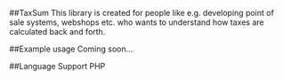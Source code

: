 ##TaxSum
This library is created for people like e.g. developing point of sale systems, webshops etc. who wants to understand how taxes are calculated back and forth.

##Example usage
Coming soon...

##Language Support
PHP
